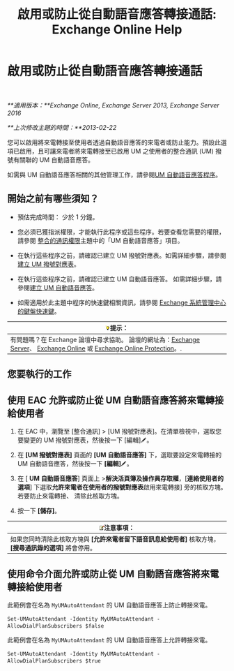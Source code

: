﻿---
title: '啟用或防止從自動語音應答轉接通話: Exchange Online Help'
TOCTitle: 啟用或防止從自動語音應答轉接通話
ms:assetid: ca961cc8-cc24-4e05-b72d-79979c155cf9
ms:mtpsurl: https://technet.microsoft.com/zh-tw/library/Ee423558(v=EXCHG.150)
ms:contentKeyID: 52062409
ms.date: 05/23/2018
mtps_version: v=EXCHG.150
ms.translationtype: MT
---

# 啟用或防止從自動語音應答轉接通話

 

_**適用版本：**Exchange Online, Exchange Server 2013, Exchange Server 2016_

_**上次修改主題的時間：**2013-02-22_

您可以啟用將來電轉接至使用者透過自動語音應答的來電者或防止能力。預設此選項已啟用，且可讓來電者將來電轉接至已啟用 UM 之使用者的整合通訊 (UM) 撥號有關聯的 UM 自動語音應答。

如需與 UM 自動語音應答相關的其他管理工作，請參閱[UM 自動語音應答程序](um-auto-attendant-procedures-exchange-2013-help.md)。

## 開始之前有哪些須知？

  - 預估完成時間： 少於 1 分鐘。

  - 您必須已獲指派權限，才能執行此程序或這些程序。若要查看您需要的權限，請參閱 [整合的通訊權限](unified-messaging-permissions-exchange-2013-help.md)主題中的「UM 自動語音應答」項目。

  - 在執行這些程序之前，請確認已建立 UM 撥號對應表。如需詳細步驟，請參閱[建立 UM 撥號對應表](create-a-um-dial-plan-exchange-2013-help.md)。

  - 在執行這些程序之前，請確認已建立 UM 自動語音應答。 如需詳細步驟，請參閱[建立 UM 自動語音應答](create-a-um-auto-attendant-exchange-2013-help.md)。

  - 如需適用於此主題中程序的快速鍵相關資訊，請參閱 [Exchange 系統管理中心的鍵盤快速鍵](keyboard-shortcuts-in-the-exchange-admin-center-exchange-online-protection-help.md)。

<table>
<thead>
<tr class="header">
<th><img src="images/Bb124558.tip(EXCHG.150).gif" title="提示" alt="提示" />提示：</th>
</tr>
</thead>
<tbody>
<tr class="odd">
<td>有問題嗎？在 Exchange 論壇中尋求協助。 論壇的網址為：<a href="https://go.microsoft.com/fwlink/p/?linkid=60612">Exchange Server</a>、 <a href="https://go.microsoft.com/fwlink/p/?linkid=267542">Exchange Online</a> 或 <a href="https://go.microsoft.com/fwlink/p/?linkid=285351">Exchange Online Protection</a>。.</td>
</tr>
</tbody>
</table>


## 您要執行的工作

## 使用 EAC 允許或防止從 UM 自動語音應答將來電轉接給使用者

1.  在 EAC 中，瀏覽至 \[整合通訊\] \> \[UM 撥號對應表\]。在清單檢視中，選取您要變更的 UM 撥號對應表，然後按一下 \[編輯\]![編輯圖示](images/JJ218640.6f53ccb2-1f13-4c02-bea0-30690e6ea71d(EXCHG.150).gif "編輯圖示")。

2.  在 **\[UM 撥號對應表\]** 頁面的 **\[UM 自動語音應答\]** 下，選取要設定來電轉接的 UM 自動語音應答，然後按一下 **\[編輯\]**![編輯圖示](images/JJ218640.6f53ccb2-1f13-4c02-bea0-30690e6ea71d(EXCHG.150).gif "編輯圖示")。

3.  在 \[ **UM 自動語音應答**\] 頁面上 \>**解決活頁簿及操作員存取權**，\[**連絡使用者的選項**\] 下選取**允許來電者在使用者的撥號對應表**啟用來電轉接\] 旁的核取方塊。若要防止來電轉接、 清除此核取方塊。

4.  按一下 **\[儲存\]**。

<table>
<thead>
<tr class="header">
<th><img src="images/Bb124558.note(EXCHG.150).gif" title="注意事項" alt="注意事項" />注意事項：</th>
</tr>
</thead>
<tbody>
<tr class="odd">
<td>如果您同時清除此核取方塊與 <strong>[允許來電者留下語音訊息給使用者]</strong> 核取方塊，<strong>[搜尋通訊錄的選項]</strong> 將會停用。</td>
</tr>
</tbody>
</table>


## 使用命令介面允許或防止從 UM 自動語音應答將來電轉接給使用者

此範例會在名為 `MyUMAutoAttendant` 的 UM 自動語音應答上防止轉接來電。

    Set-UMAutoAttendant -Identity MyUMAutoAttendant -AllowDialPlanSubscribers $false

此範例會在名為 `MyUMAutoAttendant` 的 UM 自動語音應答上允許轉接來電。

    Set-UMAutoAttendant -Identity MyUMAutoAttendant -AllowDialPlanSubscribers $true

